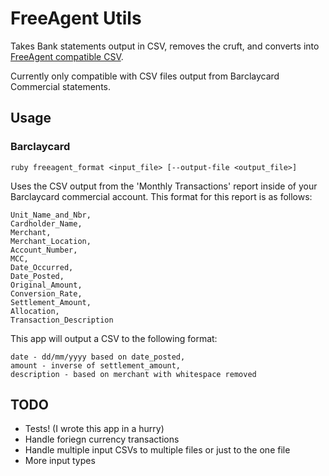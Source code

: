# FreeAgent Utils

Takes Bank statements output in CSV, removes the cruft, and converts into
[FreeAgent compatible
CSV](http://www.freeagent.com/support/kb/banking/file-format-for-bank-upload-csv/).

Currently only compatible with CSV files output from Barclaycard Commercial statements.

## Usage

### Barclaycard

`ruby freeagent_format <input_file> [--output-file <output_file>]`

Uses the CSV output from the 'Monthly Transactions' report inside of your Barclaycard commercial account. This format for this report is as follows:

```
Unit_Name_and_Nbr,
Cardholder_Name,
Merchant,
Merchant_Location,
Account_Number,
MCC,
Date_Occurred,
Date_Posted,
Original_Amount,
Conversion_Rate,
Settlement_Amount,
Allocation,
Transaction_Description
```

This app will output a CSV to the following format:

```
date - dd/mm/yyyy based on date_posted,
amount - inverse of settlement_amount,
description - based on merchant with whitespace removed 
```

## TODO

- Tests! (I wrote this app in a hurry)
- Handle foriegn currency transactions
- Handle multiple input CSVs to multiple files or just to the one file
- More input types
